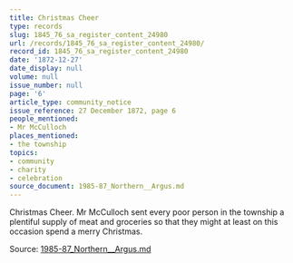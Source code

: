 ```yaml
---
title: Christmas Cheer
type: records
slug: 1845_76_sa_register_content_24980
url: /records/1845_76_sa_register_content_24980/
record_id: 1845_76_sa_register_content_24980
date: '1872-12-27'
date_display: null
volume: null
issue_number: null
page: '6'
article_type: community_notice
issue_reference: 27 December 1872, page 6
people_mentioned:
- Mr McCulloch
places_mentioned:
- the township
topics:
- community
- charity
- celebration
source_document: 1985-87_Northern__Argus.md
---
```


Christmas Cheer.  Mr McCulloch sent every poor person in the township a plentiful supply of meat and groceries so that they might at least on this occasion spend a merry Christmas.

Source: [1985-87_Northern__Argus.md](/downloads/markdown/1985-87_Northern__Argus.md)
